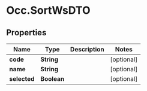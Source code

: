 # Occ.SortWsDTO

## Properties
Name | Type | Description | Notes
------------ | ------------- | ------------- | -------------
**code** | **String** |  | [optional] 
**name** | **String** |  | [optional] 
**selected** | **Boolean** |  | [optional] 


